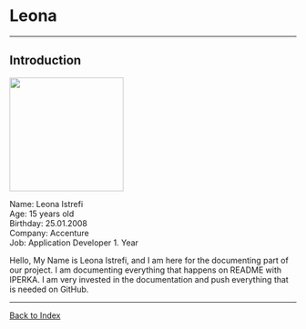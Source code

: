 # Leona

<hr>

## Introduction
<img src="https://github.com/Fabiano2007/TicTacToe-Project/assets/142780434/a332b429-c83b-4d59-93c3-00db52ae6783" width="200">

Name: Leona Istrefi
<br>
Age: 15 years old 
<br>
Birthday: 25.01.2008
<br>
Company: Accenture
<br>
Job: Application Developer 1. Year 

<p> Hello, My Name is Leona Istrefi, and I am here for the documenting part of our project. I am documenting everything that happens on README with IPERKA. I am very invested in the documentation and push everything that is needed on GitHub. </p>

<hr>

[Back to Index](README.md)
